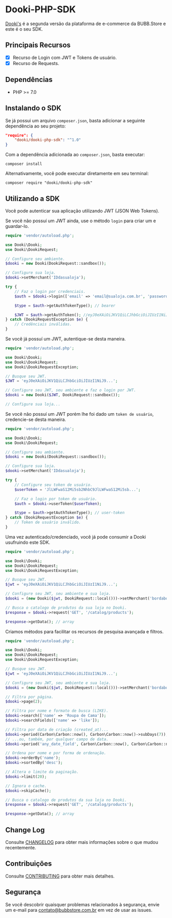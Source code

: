 # Dooki-PHP-SDK

[Dooki's](http://www.dooki.com.br) é a segunda versão da plataforma de e-commerce da BUBB.Store e este é o seu SDK.

## Principais Recursos

* [x] Recurso de Login com JWT e Tokens de usuário.
* [x] Recurso de Requests.

## Dependências

* PHP >= 7.0

## Instalando o SDK

Se já possui um arquivo `composer.json`, basta adicionar a seguinte dependência ao seu projeto:

```json
"require": {
    "dooki/dooki-php-sdk": "^1.0"
}
```

Com a dependência adicionada ao `composer.json`, basta executar:

```
composer install
```

Alternativamente, você pode executar diretamente em seu terminal:

```
composer require "dooki/dooki-php-sdk"
```

## Utilizando a SDK

Você pode autenticar sua aplicação utilizando JWT (JSON Web Tokens).

Se você não possuí um JWT ainda, use o método `login` para criar um e guardar-lo.

```php
require 'vendor/autoload.php';

use Dooki\Dooki;
use Dooki\DookiRequest;

// Configure seu ambiente.
$dooki = new Dooki(DookiRequest::sandbox());

// Configure sua loja.
$dooki->setMerchant('IDdasualoja');

try {
	// Faz o login por credenciais.
	$auth = $dooki->login(['email' => 'email@sualoja.com.br', 'password' => 'senha']);

	$type = $auth->getAuthTokenType(); // bearer

	$JWT = $auth->getAuthToken(); //eyJ0eXAiOiJKV1QiLCJhbGciOiJIUzI1NiJ9...
} catch (DookiRequestException $e) {
	// Credênciais inválidas.
}
```

Se você já possuí um JWT, autentique-se desta maneira.

```php
require 'vendor/autoload.php';

use Dooki\Dooki;
use Dooki\DookiRequest;
use Dooki\DookiRequestException;

// Busque seu JWT.
$JWT = 'eyJ0eXAiOiJKV1QiLCJhbGciOiJIUzI1NiJ9...';

// Configure seu JWT, seu ambiente e faz o login por JWT.
$dooki = new Dooki($JWT, DookiRequest::sandbox());

// Configure sua loja...
```

Se você não possuí um JWT porém lhe foi dado um `token de usuário`, credencie-se desta maneira.

```php
require 'vendor/autoload.php';

use Dooki\Dooki;
use Dooki\DookiRequest;

// Configure seu ambiente.
$dooki = new Dooki(DookiRequest::sandbox());

// Configure sua loja.
$dooki->setMerchant('IDdasualoja');

try {
	// Configure seu token de usuário.
	$userToken = 'JlLWFwaS12Mi5sb2NhbC9JlLWFwaS12Mi5sb...';

	// Faz o login por token de usuário.
	$auth = $dooki->userToken($userToken);

	$type = $auth->getAuthTokenType(); // user-token
} catch (DookiRequestException $e) {
	// Token de usuário inválido.
}
```

Uma vez autenticado/credenciado, você já pode consumir a Dooki usufruindo este SDK.

```php
require 'vendor/autoload.php';

use Dooki\Dooki;
use Dooki\DookiRequest;
use Dooki\DookiRequestException;

// Busque seu JWT.
$jwt = 'eyJ0eXAiOiJKV1QiLCJhbGciOiJIUzI1NiJ9...';

// Configure seu JWT, seu ambiente e sua loja.
$dooki = (new Dooki($jwt, DookiRequest::local()))->setMerchant('bordabordados');

// Busca o catalogo de produtos da sua loja no Dooki.
$response = $dooki->request('GET', '/catalog/products');

$response->getData(); // array
```

Criamos métodos para facilitar os recursos de pesquisa avançada e filtros.

```php
require 'vendor/autoload.php';

use Dooki\Dooki;
use Dooki\DookiRequest;
use Dooki\DookiRequestException;

// Busque seu JWT.
$jwt = 'eyJ0eXAiOiJKV1QiLCJhbGciOiJIUzI1NiJ9...';

// Configure seu JWT, seu ambiente e sua loja.
$dooki = (new Dooki($jwt, DookiRequest::local()))->setMerchant('bordabordados');

// Filtra por página.
$dooki->page(2);

// Filtra por nome e formato de busca (LIKE).
$dooki->search(['name' => 'Roupa de Cama']);
$dooki->searchFields(['name' => 'like']);

// Filtra por data de criação (created_at)...
$dooki->period(Carbon\Carbon::now(), Carbon\Carbon::now()->subDays(7));
// ...ou, também, por qualquer campo de data.
$dooki->period('any_date_field', Carbon\Carbon::now(), Carbon\Carbon::now()->subDays(7));

// Ordena por nome e por forma de ordenação.
$dooki->orderBy('name');
$dooki->sortedBy('desc');

// Altera o limite da paginação.
$dooki->limit(20);

// Ignora o cache.
$dooki->skipCache();

// Busca o catalogo de produtos da sua loja no Dooki.
$response = $dooki->request('GET', '/catalog/products');

$response->getData(); // array
```

## Change Log

Consulte [CHANGELOG](.github/CHANGELOG.md) para obter mais informações sobre o que mudou recentemente.

## Contribuições

Consulte [CONTRIBUTING](.github/CONTRIBUTING.md) para obter mais detalhes.

## Segurança

Se você descobrir quaisquer problemas relacionados à segurança, envie um e-mail para contato@bubbstore.com.br em vez de usar as issues.